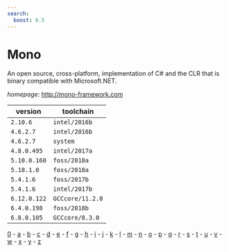 ```yaml
---
search:
  boost: 0.5
---
```

# Mono

An open source, cross-platform, implementation of C# and the CLR that is  binary compatible with Microsoft.NET.

*homepage*: <http://mono-framework.com>

version | toolchain
--------|----------
``2.10.6`` | ``intel/2016b``
``4.6.2.7`` | ``intel/2016b``
``4.6.2.7`` | ``system``
``4.8.0.495`` | ``intel/2017a``
``5.10.0.160`` | ``foss/2018a``
``5.18.1.0`` | ``foss/2018a``
``5.4.1.6`` | ``foss/2017b``
``5.4.1.6`` | ``intel/2017b``
``6.12.0.122`` | ``GCCcore/11.2.0``
``6.4.0.198`` | ``foss/2018b``
``6.8.0.105`` | ``GCCcore/8.3.0``

[0](../0/index.md) - [a](../a/index.md) - [b](../b/index.md) - [c](../c/index.md) - [d](../d/index.md) - [e](../e/index.md) - [f](../f/index.md) - [g](../g/index.md) - [h](../h/index.md) - [i](../i/index.md) - [j](../j/index.md) - [k](../k/index.md) - [l](../l/index.md) - [m](../m/index.md) - [n](../n/index.md) - [o](../o/index.md) - [p](../p/index.md) - [q](../q/index.md) - [r](../r/index.md) - [s](../s/index.md) - [t](../t/index.md) - [u](../u/index.md) - [v](../v/index.md) - [w](../w/index.md) - [x](../x/index.md) - [y](../y/index.md) - [z](../z/index.md)

